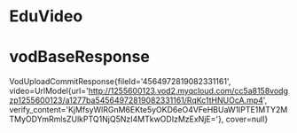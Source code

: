 # EduVideo
# vodBaseResponse
VodUploadCommitResponse{fileId='4564972819082331161', video=UrlModel{url='http://1255600123.vod2.myqcloud.com/cc5a8158vodgzp1255600123/a1277ba54564972819082331161/RqKc1tHNUOcA.mp4', verify_content='KjMfsyWlRGnM6EKte5yOKD6eO4VFeHBUaW1lPTE1MTY2MTMyODYmRmlsZUlkPTQ1NjQ5NzI4MTkwODIzMzExNjE='}, cover=null}